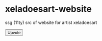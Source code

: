 # xeladoesart-website
ssg (11ty) src of website for artist xeladoesart

<form action="" method="post">
    <button name="foo" value="upvote">Upvote</button>
</form>
